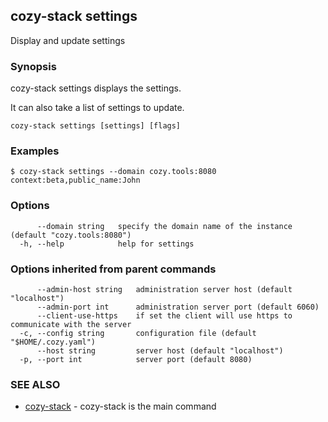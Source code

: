 ## cozy-stack settings

Display and update settings

### Synopsis


cozy-stack settings displays the settings.

It can also take a list of settings to update.


```
cozy-stack settings [settings] [flags]
```

### Examples

```
$ cozy-stack settings --domain cozy.tools:8080 context:beta,public_name:John
```

### Options

```
      --domain string   specify the domain name of the instance (default "cozy.tools:8080")
  -h, --help            help for settings
```

### Options inherited from parent commands

```
      --admin-host string   administration server host (default "localhost")
      --admin-port int      administration server port (default 6060)
      --client-use-https    if set the client will use https to communicate with the server
  -c, --config string       configuration file (default "$HOME/.cozy.yaml")
      --host string         server host (default "localhost")
  -p, --port int            server port (default 8080)
```

### SEE ALSO

* [cozy-stack](cozy-stack.md)	 - cozy-stack is the main command


